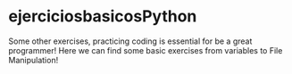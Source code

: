 # ejerciciosbasicosPython

Some other exercises, practicing coding is essential for be a great programmer! Here we can find some basic exercises from variables to File Manipulation!
